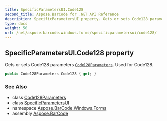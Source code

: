 ```yaml
---
title: SpecificParametersUI.Code128
second_title: Aspose.BarCode for .NET API Reference
description: SpecificParametersUI property. Gets or sets Code128 parameters Code128Parameters. Used for Code128
type: docs
weight: 50
url: /net/aspose.barcode.windows.forms/specificparametersui/code128/
---
```

## SpecificParametersUI.Code128 property

Gets or sets Code128 parameters [`Code128Parameters`](../../../aspose.barcode.generation/code128parameters/). Used for Code128.

```csharp
public Code128Parameters Code128 { get; }
```

### See Also

* class [Code128Parameters](../../../aspose.barcode.generation/code128parameters/)
* class [SpecificParametersUI](../)
* namespace [Aspose.BarCode.Windows.Forms](../../../aspose.barcode.windows.forms/)
* assembly [Aspose.BarCode](../../../)


